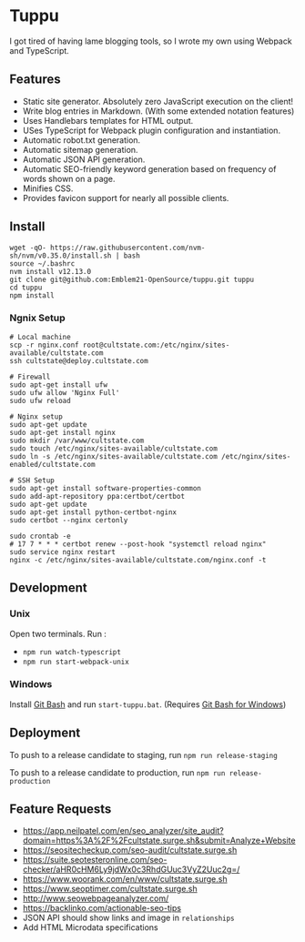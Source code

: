 # Tuppu

I got tired of having lame blogging tools, so I wrote my own using Webpack and TypeScript.

## Features

* Static site generator.  Absolutely zero JavaScript execution on the client!
* Write blog entries in Markdown. (With some extended notation features)
* Uses Handlebars templates for HTML output.
* USes TypeScript for Webpack plugin configuration and instantiation.
* Automatic robot.txt generation.
* Automatic sitemap generation.
* Automatic JSON API generation.
* Automatic SEO-friendly keyword generation based on frequency of words shown on a page.
* Minifies CSS.
* Provides favicon support for nearly all possible clients.

## Install

```
wget -qO- https://raw.githubusercontent.com/nvm-sh/nvm/v0.35.0/install.sh | bash
source ~/.bashrc
nvm install v12.13.0
git clone git@github.com:Emblem21-OpenSource/tuppu.git tuppu
cd tuppu
npm install
```

### Ngnix Setup

```
# Local machine
scp -r nginx.conf root@cultstate.com:/etc/nginx/sites-available/cultstate.com
ssh cultstate@deploy.cultstate.com

# Firewall
sudo apt-get install ufw
sudo ufw allow 'Nginx Full'
sudo ufw reload

# Nginx setup
sudo apt-get update
sudo apt-get install nginx
sudo mkdir /var/www/cultstate.com
sudo touch /etc/nginx/sites-available/cultstate.com
sudo ln -s /etc/nginx/sites-available/cultstate.com /etc/nginx/sites-enabled/cultstate.com

# SSH Setup
sudo apt-get install software-properties-common
sudo add-apt-repository ppa:certbot/certbot
sudo apt-get update
sudo apt-get install python-certbot-nginx
sudo certbot --nginx certonly

sudo crontab -e
# 17 7 * * * certbot renew --post-hook "systemctl reload nginx"
sudo service nginx restart
nginx -c /etc/nginx/sites-available/cultstate.com/nginx.conf -t
```

## Development

### Unix

Open two terminals.  Run :
* `npm run watch-typescript`
* `npm run start-webpack-unix` 

### Windows

Install [Git Bash](https://git-scm.com/download/win) and run `start-tuppu.bat`.  (Requires [Git Bash for Windows](https://git-scm.com/download/win))

## Deployment

To push to a release candidate to staging, run `npm run release-staging`

To push to a release candidate to production, run `npm run release-production`

## Feature Requests

* https://app.neilpatel.com/en/seo_analyzer/site_audit?domain=https%3A%2F%2Fcultstate.surge.sh&submit=Analyze+Website
* https://seositecheckup.com/seo-audit/cultstate.surge.sh
* https://suite.seotesteronline.com/seo-checker/aHR0cHM6Ly9jdWx0c3RhdGUuc3VyZ2Uuc2g=/
* https://www.woorank.com/en/www/cultstate.surge.sh
* https://www.seoptimer.com/cultstate.surge.sh
* http://www.seowebpageanalyzer.com/
* https://backlinko.com/actionable-seo-tips
* JSON API should show links and image in `relationships`
* Add HTML Microdata specifications